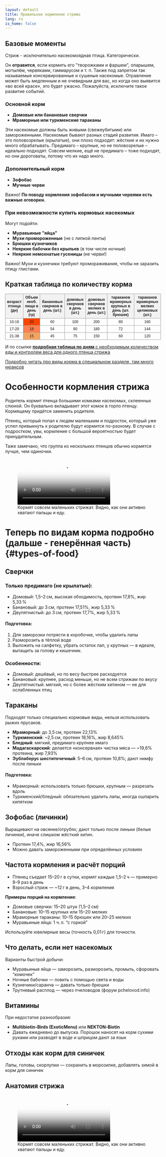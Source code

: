```yaml
---
layout: default
title: Правильное кормление стрижа
lang: ru
is_home: false
---
```


## Базовые моменты

Стриж - исключительно насекомоядная птица. Категорически.

Он **отравится**, если кормить его "творожками и фаршем", опарышем, мотылём, червяками, гаммарусом и т. п. Также под запретом так называемые консервированные и сушеные насекомые. Отравление может быть медленным и не очевидным для вас, но когда оно выявится «во всей красе», это будет ужасно. Пожалуйста, исключите такое развитие событий.

### Основной корм

- **Домовые или банановые сверчки**
- **Мраморные или туркменские тараканы**

Эти насекомые должны быть живыми (свежеубитыми) или замороженными. Насекомые бывают разных стадий развития. Имаго – это половозрелые (крылатые), они плохо подходят: жёсткие и их нужно много обрабатывать. Предимаго – крупные, но не половозрелые – идеально подходят. Совсем мелкие, ещё не предимаго – тоже подходят, но они дороговаты, потому что их надо много.

### Дополнительный корм

- **Зофобас**
- **Мучные черви**

Важно! **По поводу кормления зофобасом и мучными червями есть важные оговорки.**

### При невозможности купить кормовых насекомых

Могут подойти:
- **Муравьиные "яйца"**
- **Мухи промороженные** (не с липкой ленты)
- **Брюшки кузнечиков**
- **Неяркие бабочки без крыльев** (в том числе ночные)
- **Неяркие немохнатые гусеницы** (не черви!)

Важно! Мухи и кузнечики требуют промораживания, чтобы не заразить птицу глистами.

<style>
  table {
    border-collapse: collapse;
    width: 100%;
    font-family: Arial, sans-serif;
    font-size: 12px;
  }
  th, td {
    border: 1px solid #999;
    text-align: center;
    padding: 4px;
  }
  th {
    background-color: #f2f2f2;
  }
</style>

## Краткая таблица по количеству корма

<table>
  <tr>
    <th>возраст птенца (дн)</th>
    <th>Объем необ. пищи в день (гр)</th>
    <th>банановых сверчков в день (шт.)</th>
    <th>домовых сверчков в день (шт.)</th>
    <th>домовых сверчков мелких в день (шт.)</th>
    <th>тараканов мраморных крупных в день (шт. брюшек)</th>
    <th>тараканов мраморных мелких целиковых (шт.)</th>
  </tr>
<tr><td>10-16</td><td style='background-color:#ff4500'>20</td><td>60</td><td>100</td><td>200</td><td>80</td><td>160</td></tr>
<tr><td>17-20</td><td style='background-color:#ff7f50'>18</td><td>54</td><td>90</td><td>180</td><td>72</td><td>144</td></tr>
<tr><td>21-38</td><td style='background-color:#f4a460'>15</td><td>45</td><td>75</td><td>150</td><td>60</td><td>120</td></tr>
</table>

И по ссылке [**подробная таблица по дням** с необходимым количеством еды и контролем веса для одного птенца стрижа](amount-of-feed.md)



[Подробно читать про виды корма в специальном разделе, там много нюансов](#types-of-food)


# Особенности кормления стрижа

Родитель кормит птенца большими комками насекомых, склеенных слюной. Он буквально вкладывает этот комок в горло птенцу. Кормящему придётся заменить родителя.


Птенец, который попал к людям маленьким и подросток, который уже успел привыкнуть к родителю будут кормится по-разному. В случае с подростком, увы, кормление с большой вероятностью будет принудительным.

Таже замечано, что группа из нескольких птенцов обычно кормятся лучше, чем одиночки. 


<figure>
    <video controls preload="metadata" poster="../assets/video/poster.jpg">
        <source src="../assets/video/Lunch-of-Chamba-and-Africa.mp4" type="video/mp4">
        Ваш браузер не поддерживает воспроизведение видео. Пожалуйста, обновите браузер.
    </video>
    <figcaption>Кормят совсем маленьких стрижат. Видно, как они активно хватают пальцы и еду.</figcaption>
</figure>



# Теперь по видам корма подробно (дальше - генерённая часть) {#types-of-food}
## Сверчки

### Только предимаго (не крылатые):
- Домовый: 1,5–2 см, высокая обходимость, протеин 17,8%, жир 5,33 %
- Банановый: до 3 см, протеин 17,51%, жир 5,33 %
- Двупятнистый: до 3 см, протеин 17,7%, жир 5,33 %

#### Подготовка:
1. Для заморозки потрясти в коробочке, чтобы удалить лапы  
2. Разморозить в тёплой воде  
3. Выложить на салфетку, убрать остаток лап, у крупных — в идеале, вытащить за голову и кишечник.

### Особенности:
- Домовый: дешёвый, но по весу быстрее расходуется  
- Банановый: крупнее, расход меньше, но не всем стрижам по вкусу  
- Двупятнистый: мягкий, но с более жёстким хитином — не для ослабленных птиц

## Тараканы

Подходят только специально кормовые виды, нельзя использовать рыжих прусаков.

- **Мраморный**: до 3,5 см, протеин 22,13%
- **Туркменский**: ~2,5 см, протеин 18,16%, жир 8,645%
- **Бледный**: мягкий, предимаго крупнее имаго
- **Мадагаскарский**: делается «консервная» чистка мяса — ~19,6% протеина, жир 7,93%
- **Эублаберус шеститочечный**: 5–6 см, протеин 10,8%; дают нимфу после линьки

#### Подготовка:
- Мраморный: использовать только брюшки, крупным — разрезать вдоль  
- Туркменский/бледный: обязательно удалить лапы, иногда ошпарить кипятком

## Зофобас (личинки)

Выращивают на овсянке/отрубях; дают только после линьки (белые личинки), иначе слишком жёсткий хитин.

- Протеин 17,4%, жир 16,56%  
- Можно давать замороженными при определённых условиях

## Частота кормления и расчёт порций

- Птенец съедает 15–20 г в сутки, кормят каждые 1,5–2 ч — примерно 8–9 раз в день  
- Взрослый стриж — ~12 г в день, 3–4 кормления

**Примеры порций на кормление**:  
- Домовые сверчки: 15–20 штук (1,5–2 см)  
- Банановые: 10–15 крупных или 15–20 мелких  
- Мраморные тараканы: 10–15 брюшек или 20–25 мелких  
- Муравьиные яйца: 1 ч. л. “с горкой”

Используйте ювелирные весы (точность 0,01 г) для точности.

## Что делать, если нет насекомых

Варианты быстрой добычи:

- Муравьиные яйца — заморозить, разморозить, промыть, сфоровать “комочек”  
- Ночные бабочки — ловить с помощью света и воды  
- Кузнечики/саранча — давать только брюшки  
- Трутневый расплод — через пчеловодов (форум pchelovod.info)

## Витамины

При недостатке разнообразия:
- **Multibiotin‑Birds (ExoticMenu)** или **NEKTON‑Biotin**
- Давать ежедневно до выпуска. Порошок наносят на корм сухими руками или разводят в воде и шприцом дают за язык

## Отходы как корм для синичек

Лапы, головы, скорлупки — сохранить в морозилке, добавлять зимой в корм для синичек



## Анатомия стрижа

<figure>
    <video controls preload="metadata" poster="../assets/video/poster.jpg">
        <source src="../assets/video/Respiratory-opening-of-swift.mp4" type="video/mp4">
        Ваш браузер не поддерживает воспроизведение видео. Пожалуйста, обновите браузер.
    </video>
    <figcaption>Кормят совсем маленьких стрижат. Видно, как они активно хватают пальцы и еду.</figcaption>
</figure>